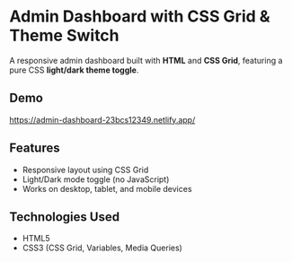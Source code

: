# Admin Dashboard with CSS Grid & Theme Switch

A responsive admin dashboard built with **HTML** and **CSS Grid**, featuring a pure CSS **light/dark theme toggle**.

## Demo
https://admin-dashboard-23bcs12349.netlify.app/

## Features
- Responsive layout using CSS Grid
- Light/Dark mode toggle (no JavaScript)
- Works on desktop, tablet, and mobile devices

## Technologies Used
- HTML5
- CSS3 (CSS Grid, Variables, Media Queries)

